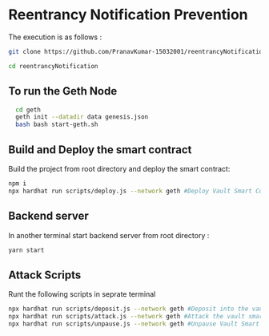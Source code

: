 # Reentrancy Notification Prevention

The execution is as follows :

```bash
git clone https://github.com/PranavKumar-15032001/reentrancyNotification
```

```bash
cd reentrancyNotification
```

## To run the Geth Node

```bash
  cd geth
  geth init --datadir data genesis.json
  bash bash start-geth.sh
```

## Build and Deploy the smart contract

Build the project from root directory and deploy the smart contract:

```bash
npm i
npx hardhat run scripts/deploy.js --network geth #Deploy Vault Smart Contract
```

## Backend server

In another terminal start backend server from root directory :

```bash
yarn start
```

## Attack Scripts

Runt the following scripts in seprate terminal

```bash
npx hardhat run scripts/deposit.js --network geth #Deposit into the vault
npx hardhat run scripts/attack.js --network geth #Attack the vault smart contract
npx hardhat run scripts/unpause.js --network geth #Unpause Vault Smart Contract
```
